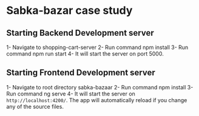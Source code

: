 # Sabka-bazar case study

## Starting Backend Development server

1- Navigate to shopping-cart-server
2- Run command npm install
3- Run command npm run start
4- It will start the server on port 5000.

## Starting Frontend Development server

1- Navigate to root directory sabka-bazaar
2- Run command npm install
3- Run command ng serve
4- It will start the server on `http://localhost:4200/`. The app will automatically reload if you change any of the source files.
